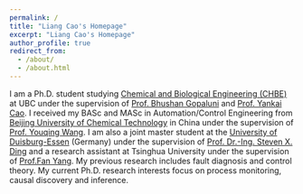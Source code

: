 ```yaml
---
permalink: /
title: "Liang Cao's Homepage"
excerpt: "Liang Cao's Homepage"
author_profile: true
redirect_from: 
  - /about/
  - /about.html
---
```

I am a Ph.D. student studying [Chemical and Biological Engineering (CHBE)](https://chbe.ubc.ca/) at UBC under the supervision of [Prof. Bhushan Gopaluni](https://dais.chbe.ubc.ca) and [Prof. Yankai Cao](https://optimal.chbe.ubc.ca/). I received my BASc and MASc in Automation/Control Engineering from [Beijing University of Chemical Technology](https://www.buct.edu.cn/) in China under the supervision of [Prof. Youqing Wang](https://www.researchgate.net/profile/Youqing-Wang-2). I am also a joint master student at the [University of Duisburg-Essen](https://www.uni-due.de/en/index.php) (Germany) under the supervision of [Prof. Dr.-Ing. Steven X. Ding](https://www.uni-due.de/aks/stevending_en.php) and a research assistant at Tsinghua University under the supervision of [Prof.Fan Yang](https://scholar.google.com/citations?user=m-vMDFkAAAAJ&hl=en). My previous research includes fault diagnosis and control theory. My current Ph.D. research interests focus on process monitoring, causal discovery and inference.
